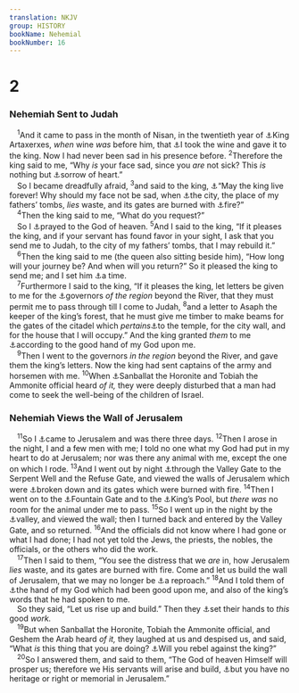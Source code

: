 ```yaml
---
translation: NKJV
group: HISTORY
bookName: Nehemial 
bookNumber: 16
---
```


<div class="title"><h1>2</h1><h3>Nehemiah Sent to Judah</h3></div>
<span class="verse ne_2_1"> <sup>1</sup>And it came to pass in the month of Nisan, in the twentieth year of <a data-toggle="tooltip" data-placement="bottom" title="Ezra 7:1">⚓</a>King Artaxerxes, <i>when</i> wine <i>was</i> before him, that <a data-toggle="tooltip" data-placement="bottom" title="Neh. 1:11">⚓</a>I took the wine and gave it to the king. Now I had never been sad in his presence before. </span>
<span class="verse ne_2_2"><sup>2</sup>Therefore the king said to me, “Why <i>is</i> your face sad, since you <i>are</i> not sick? This <i>is</i> nothing but <a data-toggle="tooltip" data-placement="bottom" title="Prov. 15:13">⚓</a>sorrow of heart.”<br/> So I became dreadfully afraid, </span>
<span class="verse ne_2_3"><sup>3</sup>and said to the king, <a data-toggle="tooltip" data-placement="bottom" title="1 Kin. 1:31; Dan. 2:4; 5:10; 6:6, 21">⚓</a>“May the king live forever! Why should my face not be sad, when <a data-toggle="tooltip" data-placement="bottom" title="2 Kin. 25:8–10; 2 Chr. 36:19; Jer. 52:12–14">⚓</a>the city, the place of my fathers’ tombs, <i>lies</i> waste, and its gates are burned with <a data-toggle="tooltip" data-placement="bottom" title="2 Kin. 24:10; Neh. 1:3">⚓</a>fire?”<br/></span>
<span class="verse ne_2_4"> <sup>4</sup>Then the king said to me, “What do you request?”<br/> So I <a data-toggle="tooltip" data-placement="bottom" title="Neh. 1:4">⚓</a>prayed to the God of heaven. </span>
<span class="verse ne_2_5"><sup>5</sup>And I said to the king, “If it pleases the king, and if your servant has found favor in your sight, I ask that you send me to Judah, to the city of my fathers’ tombs, that I may rebuild it.”<br/></span>
<span class="verse ne_2_6"> <sup>6</sup>Then the king said to me (the queen also sitting beside him), “How long will your journey be? And when will you return?” So it pleased the king to send me; and I set him <a data-toggle="tooltip" data-placement="bottom" title="Neh. 5:14; 13:6">⚓</a>a time.<br/></span>
<span class="verse ne_2_7"> <sup>7</sup>Furthermore I said to the king, “If it pleases the king, let letters be given to me for the <a data-toggle="tooltip" data-placement="bottom" title="Ezra 7:21; 8:36">⚓</a>governors <i>of</i> <i>the</i> <i>region</i> beyond the River, that they must permit me to pass through till I come to Judah, </span>
<span class="verse ne_2_8"><sup>8</sup>and a letter to Asaph the keeper of the king’s forest, that he must give me timber to make beams for the gates of the citadel which <i>pertains</i><a data-toggle="tooltip" data-placement="bottom" title="Neh. 3:7">⚓</a>to the temple, for the city wall, and for the house that I will occupy.” And the king granted <i>them</i> to me <a data-toggle="tooltip" data-placement="bottom" title="Ezra 5:5; 7:6, 9, 28; Neh. 2:18">⚓</a>according to the good hand of my God upon me.<br/></span>
<span class="verse ne_2_9"> <sup>9</sup>Then I went to the governors <i>in</i> <i>the</i> <i>region</i> beyond the River, and gave them the king’s letters. Now the king had sent captains of the army and horsemen with me. </span>
<span class="verse ne_2_10"><sup>10</sup>When <a data-toggle="tooltip" data-placement="bottom" title="Neh. 2:19; 4:1">⚓</a>Sanballat the Horonite and Tobiah the Ammonite official heard <i>of</i> <i>it,</i> they were deeply disturbed that a man had come to seek the well-being of the children of Israel.<br/></span>
<div class="title"><h3>Nehemiah Views the Wall of Jerusalem</h3></div>
<span class="verse ne_2_11"> <sup>11</sup>So I <a data-toggle="tooltip" data-placement="bottom" title="Ezra 8:32">⚓</a>came to Jerusalem and was there three days. </span>
<span class="verse ne_2_12"><sup>12</sup>Then I arose in the night, I and a few men with me; I told no one what my God had put in my heart to do at Jerusalem; nor was there any animal with me, except the one on which I rode. </span>
<span class="verse ne_2_13"><sup>13</sup>And I went out by night <a data-toggle="tooltip" data-placement="bottom" title="2 Chr. 26:9; Neh. 3:13">⚓</a>through the Valley Gate to the Serpent Well and the Refuse Gate, and viewed the walls of Jerusalem which were <a data-toggle="tooltip" data-placement="bottom" title="Neh. 1:3; 2:17">⚓</a>broken down and its gates which were burned with fire. </span>
<span class="verse ne_2_14"><sup>14</sup>Then I went on to the <a data-toggle="tooltip" data-placement="bottom" title="Neh. 3:15">⚓</a>Fountain Gate and to the <a data-toggle="tooltip" data-placement="bottom" title="2 Kin. 20:20">⚓</a>King’s Pool, but <i>there</i> <i>was</i> no room for the animal under me to pass. </span>
<span class="verse ne_2_15"><sup>15</sup>So I went up in the night by the <a data-toggle="tooltip" data-placement="bottom" title="2 Sam. 15:23; Jer. 31:40">⚓</a>valley, and viewed the wall; then I turned back and entered by the Valley Gate, and so returned. </span>
<span class="verse ne_2_16"><sup>16</sup>And the officials did not know where I had gone or what I had done; I had not yet told the Jews, the priests, the nobles, the officials, or the others who did the work.<br/></span>
<span class="verse ne_2_17"> <sup>17</sup>Then I said to them, “You see the distress that we <i>are</i> in, how Jerusalem <i>lies</i> waste, and its gates are burned with fire. Come and let us build the wall of Jerusalem, that we may no longer be <a data-toggle="tooltip" data-placement="bottom" title="Neh. 1:3; Ps. 44:13; 79:4; Jer. 24:9; Ezek. 5:14, 15; 22:4">⚓</a>a reproach.” </span>
<span class="verse ne_2_18"><sup>18</sup>And I told them of <a data-toggle="tooltip" data-placement="bottom" title="Neh. 2:8">⚓</a>the hand of my God which had been good upon me, and also of the king’s words that he had spoken to me.<br/> So they said, “Let us rise up and build.” Then they <a data-toggle="tooltip" data-placement="bottom" title="2 Sam. 2:7">⚓</a>set their hands to <i>this</i> good <i>work.</i><br/></span>
<span class="verse ne_2_19"> <sup>19</sup>But when Sanballat the Horonite, Tobiah the Ammonite official, and Geshem the Arab heard <i>of</i> <i>it,</i> they laughed at us and despised us, and said, “What <i>is</i> this thing that you are doing? <a data-toggle="tooltip" data-placement="bottom" title="Neh. 6:6">⚓</a>Will you rebel against the king?”<br/></span>
<span class="verse ne_2_20"> <sup>20</sup>So I answered them, and said to them, “The God of heaven Himself will prosper us; therefore we His servants will arise and build, <a data-toggle="tooltip" data-placement="bottom" title="Ezra 4:3; Neh. 6:16">⚓</a>but you have no heritage or right or memorial in Jerusalem.”<br/></span>
